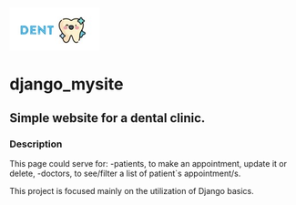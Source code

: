 ![a smiling teeth](static/images/logo.jpg)


# django_mysite
## Simple  website for a dental clinic.  

### Description
This page could serve for:
    -patients, to make an appointment, update it or delete,
    -doctors, to see/filter a list of patient`s appointment/s.

This project is focused mainly on the utilization of Django basics.
